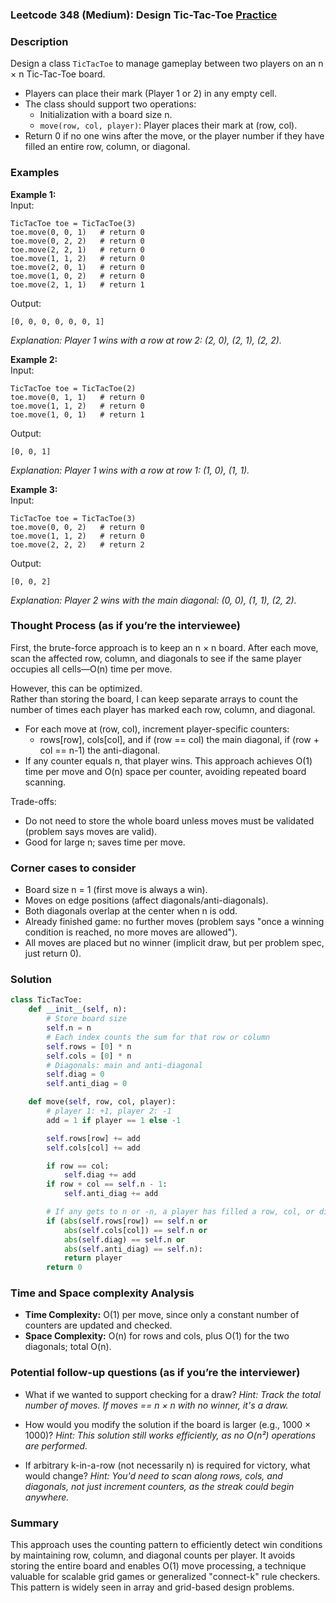 ### Leetcode 348 (Medium): Design Tic-Tac-Toe [Practice](https://leetcode.com/problems/design-tic-tac-toe)

### Description  
Design a class `TicTacToe` to manage gameplay between two players on an n × n Tic-Tac-Toe board.  
- Players can place their mark (Player 1 or 2) in any empty cell.
- The class should support two operations:
  - Initialization with a board size n.
  - `move(row, col, player)`: Player places their mark at (row, col).
- Return 0 if no one wins after the move, or the player number if they have filled an entire row, column, or diagonal.

### Examples  

**Example 1:**  
Input:  
```
TicTacToe toe = TicTacToe(3)
toe.move(0, 0, 1)   # return 0
toe.move(0, 2, 2)   # return 0
toe.move(2, 2, 1)   # return 0
toe.move(1, 1, 2)   # return 0
toe.move(2, 0, 1)   # return 0
toe.move(1, 0, 2)   # return 0
toe.move(2, 1, 1)   # return 1
```
Output:  
```
[0, 0, 0, 0, 0, 0, 1]
```
*Explanation: Player 1 wins with a row at row 2: (2, 0), (2, 1), (2, 2).*

**Example 2:**  
Input:  
```
TicTacToe toe = TicTacToe(2)
toe.move(0, 1, 1)   # return 0
toe.move(1, 1, 2)   # return 0
toe.move(1, 0, 1)   # return 1
```
Output:  
```
[0, 0, 1]
```
*Explanation: Player 1 wins with a row at row 1: (1, 0), (1, 1).*

**Example 3:**  
Input:  
```
TicTacToe toe = TicTacToe(3)
toe.move(0, 0, 2)   # return 0
toe.move(1, 1, 2)   # return 0
toe.move(2, 2, 2)   # return 2
```
Output:  
```
[0, 0, 2]
```
*Explanation: Player 2 wins with the main diagonal: (0, 0), (1, 1), (2, 2).*

### Thought Process (as if you’re the interviewee)  
First, the brute-force approach is to keep an n × n board. After each move, scan the affected row, column, and diagonals to see if the same player occupies all cells—O(n) time per move.

However, this can be optimized.  
Rather than storing the board, I can keep separate arrays to count the number of times each player has marked each row, column, and diagonal.  
- For each move at (row, col), increment player-specific counters:
  - rows[row], cols[col], and if (row == col) the main diagonal, if (row + col == n-1) the anti-diagonal.
- If any counter equals n, that player wins.
This approach achieves O(1) time per move and O(n) space per counter, avoiding repeated board scanning.

Trade-offs:
- Do not need to store the whole board unless moves must be validated (problem says moves are valid).
- Good for large n; saves time per move.

### Corner cases to consider  
- Board size n = 1 (first move is always a win).
- Moves on edge positions (affect diagonals/anti-diagonals).
- Both diagonals overlap at the center when n is odd.
- Already finished game: no further moves (problem says "once a winning condition is reached, no more moves are allowed").
- All moves are placed but no winner (implicit draw, but per problem spec, just return 0).

### Solution

```python
class TicTacToe:
    def __init__(self, n):
        # Store board size
        self.n = n
        # Each index counts the sum for that row or column
        self.rows = [0] * n
        self.cols = [0] * n
        # Diagonals: main and anti-diagonal
        self.diag = 0
        self.anti_diag = 0

    def move(self, row, col, player):
        # player 1: +1, player 2: -1
        add = 1 if player == 1 else -1

        self.rows[row] += add
        self.cols[col] += add

        if row == col:
            self.diag += add
        if row + col == self.n - 1:
            self.anti_diag += add

        # If any gets to n or -n, a player has filled a row, col, or diagonal
        if (abs(self.rows[row]) == self.n or
            abs(self.cols[col]) == self.n or
            abs(self.diag) == self.n or
            abs(self.anti_diag) == self.n):
            return player
        return 0
```

### Time and Space complexity Analysis  

- **Time Complexity:** O(1) per move, since only a constant number of counters are updated and checked.
- **Space Complexity:** O(n) for rows and cols, plus O(1) for the two diagonals; total O(n).

### Potential follow-up questions (as if you’re the interviewer)  

- What if we wanted to support checking for a draw?
  *Hint: Track the total number of moves. If moves == n × n with no winner, it's a draw.*

- How would you modify the solution if the board is larger (e.g., 1000 × 1000)?
  *Hint: This solution still works efficiently, as no O(n²) operations are performed.*

- If arbitrary k-in-a-row (not necessarily n) is required for victory, what would change?
  *Hint: You'd need to scan along rows, cols, and diagonals, not just increment counters, as the streak could begin anywhere.*

### Summary
This approach uses the counting pattern to efficiently detect win conditions by maintaining row, column, and diagonal counts per player. It avoids storing the entire board and enables O(1) move processing, a technique valuable for scalable grid games or generalized "connect-k" rule checkers. This pattern is widely seen in array and grid-based design problems.